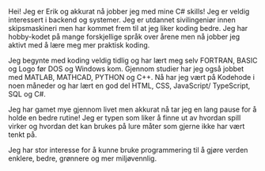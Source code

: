 Hei! Jeg er Erik og akkurat nå jobber jeg med mine C# skills!  Jeg er veldig interessert i backend og systemer. Jeg er utdannet sivilingeniør innen skipsmaskineri men har kommet frem til at jeg liker koding bedre. Jeg har hobby-kodet på mange forskjellige språk over årene men nå jobber jeg aktivt med å lære meg mer praktisk koding.

Jeg begynte med koding veldig tidlig og har lært meg selv FORTRAN, BASIC og Logo før DOS og Windows kom. Gjennom studier har jeg også jobbet med MATLAB, MATHCAD, PYTHON og C++. Nå har jeg vært på Kodehode i noen måneder og har lært en god del HTML, CSS, JavaScript/ TypeScript, SQL og C#. 

Jeg har gamet mye gjennom livet men akkurat nå tar jeg en lang pause for å holde en bedre rutine! Jeg er typen som liker å finne ut av hvordan spill virker og hvordan det kan brukes på lure måter som gjerne ikke har vært tenkt på. 

Jeg har stor interesse for å kunne bruke programmering til å gjøre verden enklere, bedre, grønnere og mer miljøvennlig.



